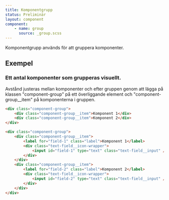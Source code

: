 ```yaml
---
title: Komponentgrupp
status: Preliminär
layout: component
component:
    - name: group
      source: _group.scss
---
```


Komponentgrupp används för att gruppera komponenter.

## Exempel

### Ett antal komponenter som grupperas visuellt.

Avstånd justeras mellan komponenter och efter gruppen genom att lägga på klassen "component-group" på ett överliggande element och "component-group\_\_item" på komponenterna i gruppen.

```html static
<div class="component-group">
    <div class="component-group__item">Komponent 1</div>
    <div class="component-group__item">Komponent 2</div>
</div>
```

```html nomarkup
<div class="component-group">
    <div class="component-group__item">
        <label for="field-1" class="label">Komponent 1</label>
        <div class="text-field__icon-wrapper">
            <input id="field-1" type="text" class="text-field__input" />
        </div>
    </div>
    <div class="component-group__item">
        <label for="field-2" class="label">Komponent 2</label>
        <div class="text-field__icon-wrapper">
            <input id="field-2" type="text" class="text-field__input" />
        </div>
    </div>
</div>
```
